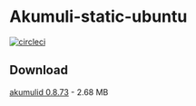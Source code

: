 # Akumuli-static-ubuntu

[![circleci](https://img.shields.io/circleci/build/github/webfolderio/Akumuli-static-ubuntu/master?label=Ubuntu)](https://circleci.com/gh/webfolderio/Akumuli-static-ubuntu)

## Download

[akumulid 0.8.73](https://github.com/webfolderio/Akumuli-static-ubuntu/releases/download/0.8.73/akumuli-0.8.73.tar.gz) - 2.68 MB
